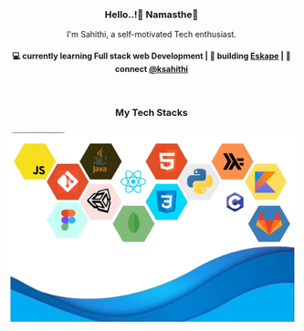 <h3 align="center"> Hello..!👋 Namasthe🙏 </h3>
<p align="center">
I'm Sahithi, a self-motivated Tech enthusiast.
</p>

<h4 align="center">
💻 currently learning Full stack web Development | 🌱 building <a href="https://github.com/akasrai/daily-quiz-mobile">Eskape</a> | 💬 connect <a href="koppolsahithi@gmail.com">@ksahithi</a>
</h4>
<p  align="center">
</p>
<br/>
<h3 align="center">
My Tech Stacks
</h3>
<h3 align="center">
<img src="https://github.com/KVS-Sahithi/KVS-Sahithi/blob/main/bg2-removebg-preview.png" alt="stacks"/>
</h3>
